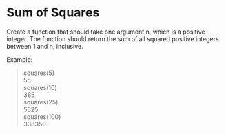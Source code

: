 # Sum of Squares
Create a function that should take one argument n, which is a positive integer. The function should return the sum of all squared positive integers between 1 and n, inclusive.

Example:
> squares(5)  
> 55  
> squares(10)  
> 385  
> squares(25)  
> 5525  
> squares(100)  
> 338350
